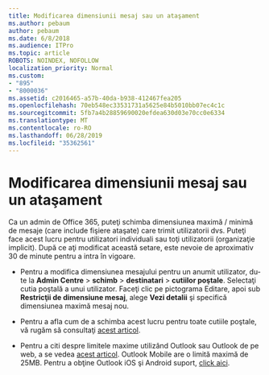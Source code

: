```yaml
---
title: Modificarea dimensiunii mesaj sau un ataşament
ms.author: pebaum
author: pebaum
ms.date: 6/8/2018
ms.audience: ITPro
ms.topic: article
ROBOTS: NOINDEX, NOFOLLOW
localization_priority: Normal
ms.custom:
- "895"
- "8000036"
ms.assetid: c2016465-a57b-40da-b938-412467fea205
ms.openlocfilehash: 70eb548ec33531731a5625e84b5010bb07ec4c1c
ms.sourcegitcommit: 5fb7a4b28859690020efdea630d03e70cc0e6334
ms.translationtype: MT
ms.contentlocale: ro-RO
ms.lasthandoff: 06/28/2019
ms.locfileid: "35362561"
---
```

# <a name="changing-message-or-attachment-size"></a>Modificarea dimensiunii mesaj sau un ataşament

Ca un admin de Office 365, puteţi schimba dimensiunea maximă / minimă de mesaje (care include fişiere ataşate) care trimit utilizatorii dvs. Puteţi face acest lucru pentru utilizatori individuali sau toţi utilizatorii (organizaţie implicit). După ce aţi modificat această setare, este nevoie de aproximativ 30 de minute pentru a intra în vigoare.
  
- Pentru a modifica dimensiunea mesajului pentru un anumit utilizator, du-te la **Admin Centre** \> **schimb** \> **destinatari** \> **cutiilor poştale**. Selectaţi cutia poştală a unui utilizator. Faceţi clic pe pictograma Editare, apoi sub **Restricţii de dimensiune mesaj**, alege **Vezi detalii** şi specifică dimensiunea maximă mesaj nou.

- Pentru a afla cum de a schimba acest lucru pentru toate cutiile poştale, vă rugăm să consultaţi [acest articol](https://www.microsoft.com/microsoft-365/blog/2015/04/15/office-365-now-supports-larger-email-messages-up-to-150-mb/).

- Pentru a citi despre limitele maxime utilizând Outlook sau Outlook de pe web, a se vedea [acest articol](https://technet.microsoft.com/library/exchange-online-limits.aspx#MessageLimits). Outlook Mobile are o limită maximă de 25MB. Pentru a obţine Outlook iOS şi Android suport, [click aici](https://support.office.com/article/Get-in-app-help-for-Outlook-for-iOS-and-Android-218a22d1-9fa5-4889-b689-de1c63493243).
